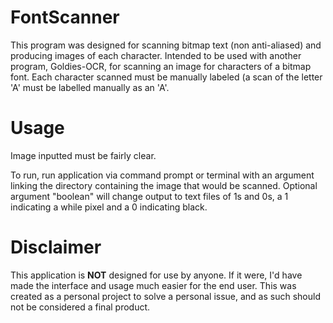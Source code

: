 # FontScanner

This program was designed for scanning bitmap text (non anti-aliased) and producing images of each character.
Intended to be used with another program, Goldies-OCR, for scanning an image for characters of a bitmap font.
Each character scanned must be manually labeled (a scan of the letter 'A' must be labelled manually as an 'A'.

# Usage

Image inputted must be fairly clear.

To run, run application via command prompt or terminal with an argument linking the directory containing the image that would be scanned.
Optional argument "boolean" will change output to text files of 1s and 0s, a 1 indicating a while pixel and a 0 indicating black.

# Disclaimer

This application is **NOT** designed for use by anyone. If it were, I'd have made the interface and usage much easier for the end user. This was created as a personal project to solve a personal issue, and as such should not be considered a final product.
